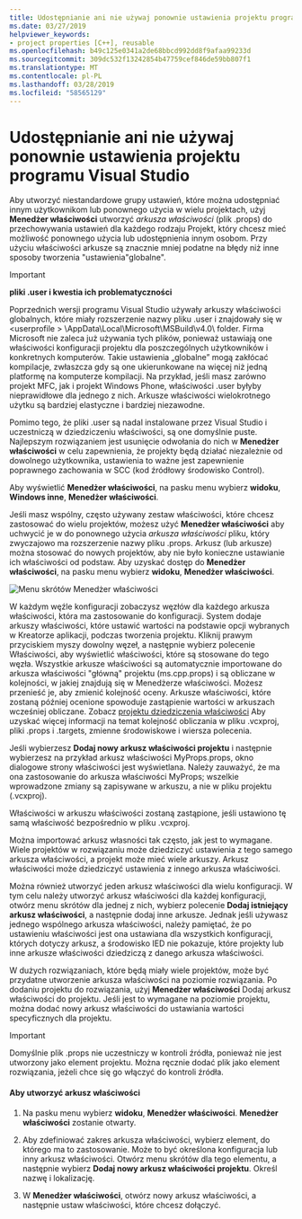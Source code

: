 ```yaml
---
title: Udostępnianie ani nie używaj ponownie ustawienia projektu programu Visual Studio — C++
ms.date: 03/27/2019
helpviewer_keywords:
- project properties [C++], reusable
ms.openlocfilehash: b49c125e0341a2de68bbcd992dd8f9afaa99233d
ms.sourcegitcommit: 309dc532f13242854b47759cef846de59bb807f1
ms.translationtype: MT
ms.contentlocale: pl-PL
ms.lasthandoff: 03/28/2019
ms.locfileid: "58565129"
---
```

# <a name="share-or-reuse-visual-studio-project-settings"></a>Udostępnianie ani nie używaj ponownie ustawienia projektu programu Visual Studio

Aby utworzyć niestandardowe grupy ustawień, które można udostępniać innym użytkownikom lub ponownego użycia w wielu projektach, użyj **Menedżer właściwości** utworzyć *arkusza właściwości* (plik .props) do przechowywania ustawień dla każdego rodzaju Projekt, który chcesz mieć możliwość ponownego użycia lub udostępnienia innym osobom. Przy użyciu właściwości arkusze są znacznie mniej podatne na błędy niż inne sposoby tworzenia "ustawienia"globalne". 

> [!IMPORTANT]
> **pliki .user i kwestia ich problematyczności**
>
> Poprzednich wersji programu Visual Studio używały arkuszy właściwości globalnych, które miały rozszerzenie nazwy pliku .user i znajdowały się w \<userprofile > \AppData\Local\Microsoft\MSBuild\v4.0\ folder. Firma Microsoft nie zaleca już używania tych plików, ponieważ ustawiają one właściwości konfiguracji projektu dla poszczególnych użytkowników i konkretnych komputerów. Takie ustawienia „globalne” mogą zakłócać kompilacje, zwłaszcza gdy są one ukierunkowane na więcej niż jedną platformę na komputerze kompilacji. Na przykład, jeśli masz zarówno projekt MFC, jak i projekt Windows Phone, właściwości .user byłyby nieprawidłowe dla jednego z nich. Arkusze właściwości wielokrotnego użytku są bardziej elastyczne i bardziej niezawodne.
>
> Pomimo tego, że pliki .user są nadal instalowane przez Visual Studio i uczestniczą w dziedziczeniu właściwości, są one domyślnie puste. Najlepszym rozwiązaniem jest usunięcie odwołania do nich w **Menedżer właściwości** w celu zapewnienia, że projekty będą działać niezależnie od dowolnego użytkownika, ustawienia to ważne jest zapewnienie poprawnego zachowania w SCC (kod źródłowy środowisko Control).

Aby wyświetlić **Menedżer właściwości**, na pasku menu wybierz **widoku**, **Windows inne**, **Menedżer właściwości**.

Jeśli masz wspólny, często używany zestaw właściwości, które chcesz zastosować do wielu projektów, możesz użyć **Menedżer właściwości** aby uchwycić je w do ponownego użycia *arkusza właściwości* pliku, który zwyczajowo ma rozszerzenie nazwy pliku .props. Arkusz (lub arkusze) można stosować do nowych projektów, aby nie było konieczne ustawianie ich właściwości od podstaw. Aby uzyskać dostęp do **Menedżer właściwości**, na pasku menu wybierz **widoku**, **Menedżer właściwości**.

![Menu skrótów Menedżer właściwości](media/sharingnew.png "SharingNew")

W każdym węźle konfiguracji zobaczysz węzłów dla każdego arkusza właściwości, która ma zastosowanie do konfiguracji. System dodaje arkuszy właściwości, które ustawić wartości na podstawie opcji wybranych w Kreatorze aplikacji, podczas tworzenia projektu. Kliknij prawym przyciskiem myszy dowolny węzeł, a następnie wybierz polecenie Właściwości, aby wyświetlić właściwości, które są stosowane do tego węzła. Wszystkie arkusze właściwości są automatycznie importowane do arkusza właściwości "główną" projektu (ms.cpp.props) i są obliczane w kolejności, w jakiej znajdują się w Menedżerze właściwości. Możesz przenieść je, aby zmienić kolejność oceny. Arkusze właściwości, które zostaną później ocenione spowoduje zastąpienie wartości w arkuszach wcześniej obliczane. Zobacz [projektu dziedziczenia właściwości](project-property-inheritance.md) Aby uzyskać więcej informacji na temat kolejność obliczania w pliku .vcxproj, pliki .props i .targets, zmienne środowiskowe i wiersza polecenia.

Jeśli wybierzesz **Dodaj nowy arkusz właściwości projektu** i następnie wybierzesz na przykład arkusz właściwości MyProps.props, okno dialogowe strony właściwości jest wyświetlana. Należy zauważyć, że ma ona zastosowanie do arkusza właściwości MyProps; wszelkie wprowadzone zmiany są zapisywane w arkuszu, a nie w pliku projektu (.vcxproj).

Właściwości w arkuszu właściwości zostaną zastąpione, jeśli ustawiono tę samą właściwość bezpośrednio w pliku .vcxproj.

Można importować arkusz własności tak często, jak jest to wymagane. Wiele projektów w rozwiązaniu może dziedziczyć ustawienia z tego samego arkusza właściwości, a projekt może mieć wiele arkuszy. Arkusz właściwości może dziedziczyć ustawienia z innego arkusza właściwości.

Można również utworzyć jeden arkusz właściwości dla wielu konfiguracji. W tym celu należy utworzyć arkusz właściwości dla każdej konfiguracji, otwórz menu skrótów dla jednej z nich, wybierz polecenie **Dodaj istniejący arkusz właściwości**, a następnie dodaj inne arkusze. Jednak jeśli używasz jednego wspólnego arkusza właściwości, należy pamiętać, że po ustawieniu właściwości jest ona ustawiana dla wszystkich konfiguracji, których dotyczy arkusz, a środowisko IED nie pokazuje, które projekty lub inne arkusze właściwości dziedziczą z danego arkusza właściwości.

W dużych rozwiązaniach, które będą miały wiele projektów, może być przydatne utworzenie arkusza właściwości na poziomie rozwiązania. Po dodaniu projektu do rozwiązania, użyj **Menedżer właściwości** Dodaj arkusz właściwości do projektu. Jeśli jest to wymagane na poziomie projektu, można dodać nowy arkusz właściwości do ustawiania wartości specyficznych dla projektu.

> [!IMPORTANT]
> Domyślnie plik .props nie uczestniczy w kontroli źródła, ponieważ nie jest utworzony jako element projektu. Można ręcznie dodać plik jako element rozwiązania, jeżeli chce się go włączyć do kontroli źródła.

#### <a name="to-create-a-property-sheet"></a>Aby utworzyć arkusz właściwości

1. Na pasku menu wybierz **widoku**, **Menedżer właściwości**. **Menedżer właściwości** zostanie otwarty.

2. Aby zdefiniować zakres arkusza właściwości, wybierz element, do którego ma to zastosowanie. Może to być określona konfiguracja lub inny arkusz właściwości. Otwórz menu skrótów dla tego elementu, a następnie wybierz **Dodaj nowy arkusz właściwości projektu**. Określ nazwę i lokalizację.

3. W **Menedżer właściwości**, otwórz nowy arkusz właściwości, a następnie ustaw właściwości, które chcesz dołączyć.
